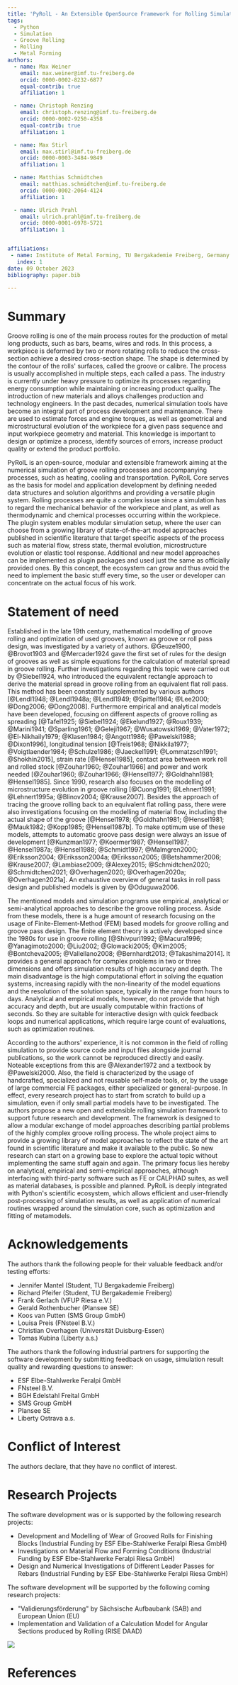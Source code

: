 ```yaml
---
title: 'PyRolL - An Extensible OpenSource Framework for Rolling Simulation'
tags:
  - Python
  - Simulation 
  - Groove Rolling
  - Rolling
  - Metal Forming
authors:
  - name: Max Weiner
    email: max.weiner@imf.tu-freiberg.de
    orcid: 0000-0002-8232-6877
    equal-contrib: true
    affiliation: 1

  - name: Christoph Renzing
    email: christoph.renzing@imf.tu-freiberg.de
    orcid: 0000-0002-9250-4358
    equal-contrib: true
    affiliation: 1

  - name: Max Stirl
    email: max.stirl@imf.tu-freiberg.de
    orcid: 0000-0003-3484-9849
    affiliation: 1

  - name: Matthias Schmidtchen
    email: matthias.schmidtchen@imf.tu-freiberg.de
    orcid: 0000-0002-2064-4124
    affiliation: 1

  - name: Ulrich Prahl
    email: ulrich.prahl@imf.tu-freiberg.de
    orcid: 0000-0001-6978-5721
    affiliation: 1


affiliations:
 - name: Institute of Metal Forming, TU Bergakademie Freiberg, Germany
   index: 1
date: 09 October 2023
bibliography: paper.bib

---
```


# Summary

Groove rolling is one of the main process routes for the production of metal long products, such as bars, beams, wires and rods.
In this process, a workpiece is deformed by two or more rotating rolls to reduce the cross-section achieve a desired cross-section shape.
The shape is determined by the contour of the rolls' surfaces, called the groove or calibre.
The process is usually accomplished in multiple steps, each called a pass.
The industry is currently under heavy pressure to optimize its processes regarding energy consumption while maintaining or increasing product quality.
The introduction of new materials and alloys challenges production and technology engineers.
In the past decades, numerical simulation tools have become an integral part of process development and maintenance.
There are used to estimate forces and engine torques, as well as geometrical and microstructural evolution of the workpiece for a given pass sequence and input workpiece geometry and material.
This knowledge is important to design or optimize a process, identify sources of errors, increase product quality or extend the product portfolio.

PyRolL is an open-source, modular and extensible framework aiming at the numerical simulation of groove rolling processes and accompanying processes, such as heating, cooling and transportation.
PyRolL Core serves as the basis for model and application development by defining needed data structures and solution algorithms and providing a versatile plugin system.
Rolling processes are quite a complex issue since a simulation has to regard the mechanical behavior of the workpiece and plant, as well as thermodynamic and chemical processes occurring within the workpiece.
The plugin system enables modular simulation setup, where the user can choose from a growing library of state-of-the-art model approaches published in scientific literature that target specific aspects of the process such as material flow, stress state, thermal evolution, microstructure evolution or elastic tool response.
Additional and new model approaches can be implemented as plugin packages and used just the same as officially provided ones.
By this concept, the ecosystem can grow and thus avoid the need to implement the basic stuff every time, so the user or developer can concentrate on the actual focus of his work.

# Statement of need

Established in the late 19th century, mathematical modelling of groove rolling and optimization of used grooves, known as groove or roll pass design, was investigated by a variety of authors.
@Geuze1900, @Brovot1903 and @Mercader1924 gave the first set of rules for the design of grooves as well as simple equations for the calculation of material spread in groove rolling.
Further investigations regarding this topic were carried out by @Siebel1924, who introduced the equivalent rectangle approach to derive the material spread in groove rolling from an equivalent flat roll pass.
This method has been constantly supplemented by various authors [@Lendl1948; @Lendl1948a; @Lendl1949; @Spittel1984; @Lee2000; @Dong2006; @Dong2008].
Furthermore empirical and analytical models have been developed, focusing on different aspects of groove rolling as spreading [@Tafel1925; @Siebel1924; @Ekelund1927; @Roux1939; @Marini1941; @Sparling1961; @Geleji1967; @Wusatowski1969; @Vater1972; @El-Nikhaily1979; @Klasen1984; @Angott1986; @Pawelski1988; @Dixon1996], longitudinal tension [@Treis1968; @Nikkila1977; @Voigtlaender1984; @Schulze1986; @Jaeckel1991; @Lommatzsch1991; @Shokhin2015], strain rate [@Hensel1985], contact area between work roll and rolled stock [@Zouhar1960; @Zouhar1966] and power and work needed [@Zouhar1960; @Zouhar1966; @Hensel1977; @Goldhahn1981; @Hensel1985].
Since 1990, research also focuses on the modelling of microstructure evolution in groove rolling [@Cuong1991; @Lehnert1991; @Lehnert1995a; @Blinov2004; @Krause2007].
Besides the approach of tracing the groove rolling back to an equivalent flat rolling pass, there were also investigations focusing on the modelling of material flow, including the actual shape of the groove [@Hensel1978; @Goldhahn1981; @Hensel1981; @Mauk1982; @Kopp1985; @Hensel1987b].
To make optimum use of these models, attempts to automatic groove pass design were always an issue of development [@Kunzman1977; @Koermer1987; @Hensel1987; @Hensel1987a; @Hensel1988; @Schmidt1997; @Malmgren2000; @Eriksson2004; @Eriksson2004a; @Eriksson2005; @Betshammer2006; @Krause2007; @Lambiase2009; @Alexey2015; @Schmidtchen2020; @Schmidtchen2021; @Overhagen2020; @Overhagen2020a; @Overhagen2021a].
An exhaustive overview of general tasks in roll pass design and published models is given by @Oduguwa2006.

The mentioned models and simulation programs use empirical, analytical or semi-analytical approaches to describe the groove rolling process.
Aside from these models, there is a huge amount of research focusing on the usage of Finite-Element-Method (FEM) based models for groove rolling and groove pass design.
The finite element theory is actively developed since the 1980s for use in groove rolling [@Shivpuri1992; @Macura1996; @Yanagimoto2000; @Liu2002; @Glowacki2005; @Kim2005; @Bontcheva2005; @Vallellano2008; @Bernhardt2013; @Takashima2014].
It provides a general approach for complex problems in two or three dimensions and offers simulation results of high accuracy and depth.
The main disadvantage is the high computational effort in solving the equation systems, increasing rapidly with the non-linearity of the model equations and the resolution of the solution space, typically in the range from hours to days.
Analytical and empirical models, however, do not provide that high accuracy and depth, but are usually computable within fractions of seconds.
So they are suitable for interactive design with quick feedback loops and numerical applications, which require large count of evaluations, such as optimization routines.

According to the authors' experience, it is not common in the field of rolling simulation to provide source code and input files alongside journal publications, so the work cannot be reproduced directly and easily.
Noteable exceptions from this are @Alexander1972 and a textbook by @Pawelski2000.
Also, the field is characterized by the usage of handcrafted, specialized and not reusable self-made tools, or, by the usage of large commercial FE packages, either specialized or general-purpose.
In effect, every research project has to start from scratch to build up a simulation, even if only small partial models have to be investigated.
The authors propose a new open and extensible rolling simulation framework to support future research and development.
The framework is designed to allow a modular exchange of model approaches describing partial problems of the highly complex groove rolling process.
The whole project aims to provide a growing library of model approaches to reflect the state of the art found in scientific literature and make it available to the public.
So new research can start on a growing base to explore the actual topic without implementing the same stuff again and again.
The primary focus lies hereby on analytical, empirical and semi-empirical approaches, although interfacing with third-party software such as FE or CALPHAD suites, as well as material databases, is possible and planned.
PyRolL is deeply integrated with Python's scientific ecosystem, which allows efficient and user-friendly post-processing of simulation results, as well as application of numerical routines wrapped around the simulation core, such as optimization and fitting of metamodels.

# Acknowledgements

The authors thank the following people for their valuable feedback and/or testing efforts:

- Jennifer Mantel (Student, TU Bergakademie Freiberg)
- Richard Pfeifer (Student, TU Bergakademie Freiberg)
- Frank Gerlach (VFUP Riesa e.V.)
- Gerald Rothenbucher (Plansee SE)
- Koos van Putten (SMS Group GmbH)
- Louisa Preis (FNsteel B.V.)
- Christian Overhagen (Universität Duisburg-Essen)
- Tomas Kubina (Liberty a.s.)

The authors thank the following industrial partners for supporting the software development by submitting feedback on usage, simulation result quality and rewarding questions to answer:

- ESF Elbe-Stahlwerke Feralpi GmbH
- FNsteel B.V.
- BGH Edelstahl Freital GmbH
- SMS Group GmbH
- Plansee SE
- Liberty Ostrava a.s.

# Conflict of Interest

The authors declare, that they have no conflict of interest.

# Research Projects

The software development was or is supported by the following research projects:

- Development and Modelling of Wear of Grooved Rolls for Finishing Blocks (Industrial Funding by ESF Elbe-Stahlwerke Feralpi Riesa GmbH)
- Investigations on Material Flow and Forming Conditions (Industrial Funding by ESF Elbe-Stahlwerke Feralpi Riesa GmbH)
- Design and Numerical Investigations of Different Leader Passes for Rebars (Industrial Funding by ESF Elbe-Stahlwerke Feralpi Riesa GmbH)

The software development will be supported by the following coming research projects:

- "Validierungsförderung" by Sächsische Aufbaubank (SAB) and European Union (EU)
- Implementation and Validation of a Calculation Model for Angular Sections produced by Rolling (RISE DAAD)

![](EFRE-ESF_LO_Kombination_EU-Logo_FreistaatSachsen_H_ENG_RGB.png)

# References
